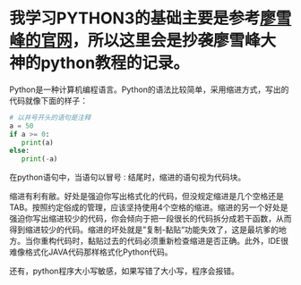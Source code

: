 # 我学习PYTHON3的基础主要是参考[廖雪峰的官网](http://www.liaoxuefeng.com)，所以这里会是抄袭廖雪峰大神的python教程的记录。

Python是一种计算机编程语言。Python的语法比较简单，采用缩进方式，写出的代码就像下面的样子：

```py
# 以井号开头的语句是注释
a = 50
if a >= 0:
   print(a)
else:
   print(-a)   
```

在python语句中，当语句以冒号`：`结尾时，缩进的语句视为代码块。

缩进有利有敝。好处是强迫你写出格式化的代码，但没规定缩进是几个空格还是TAB。按照约定俗成的管理，应该坚持使用4个空格的缩进。缩进的另一个好处是强迫你写出缩进较少的代码，你会倾向于把一段很长的代码拆分成若干函数，从而得到缩进较少的代码。缩进的坏处就是”复制-黏贴“功能失效了，这是最坑爹的地方。当你重构代码时，黏贴过去的代码必须重新检查缩进是否正确。此外，IDE很难像格式化JAVA代码那样格式化Python代码。

还有，python程序大小写敏感，如果写错了大小写，程序会报错。

